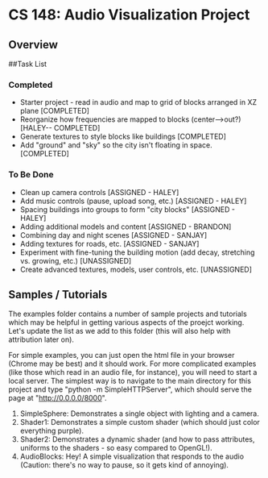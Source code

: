 # CS 148: Audio Visualization Project

## Overview

##Task List
### Completed
+	Starter project - read in audio and map to grid of blocks arranged in XZ plane [COMPLETED]
+	Reorganize how frequencies are mapped to blocks (center-->out?) [HALEY-- COMPLETED]
+	Generate textures to style blocks like buildings [COMPLETED]
+	Add "ground" and "sky" so the city isn't floating in space. [COMPLETED]

### To Be Done
+	Clean up camera controls [ASSIGNED - HALEY]
+	Add music controls (pause, upload song, etc.) [ASSIGNED - HALEY]
+ 	Spacing buildings into groups to form "city blocks" [ASSIGNED - HALEY]
+	Adding additional models and content [ASSIGNED - BRANDON]
+	Combining day and night scenes [ASSIGNED - SANJAY]
+	Adding textures for roads, etc. [ASSIGNED - SANJAY]
+	Experiment with fine-tuning the building motion (add decay, stretching vs. growing, etc.) [UNASSIGNED]
+	Create advanced textures, models, user controls, etc. [UNASSIGNED]

## Samples / Tutorials
The examples folder contains a number of sample projects and tutorials which may be helpful in getting various aspects of the proejct working. Let's update the list as we add to this folder (this will also help with attribution later on).

For simple examples, you can just open the html file in your browser (Chrome may be best) and it should work. For more complicated examples (like those which read in an audio file, for instance), you will need to start a local server. The simplest way is to navigate to the main directory for this project and type "python -m SimpleHTTPServer", which should serve the page at "http://0.0.0.0/8000".

1. SimpleSphere: Demonstrates a single object with lighting and a camera.
2. Shader1: Demonstrates a simple custom shader (which should just color everything purple).
3. Shader2: Demonstrates a dynamic shader (and how to pass attributes, uniforms to the shaders - so easy compared to OpenGL!).
4. AudioBlocks: Hey! A simple visualization that responds to the audio (Caution: there's no way to pause, so it gets kind of annoying).
